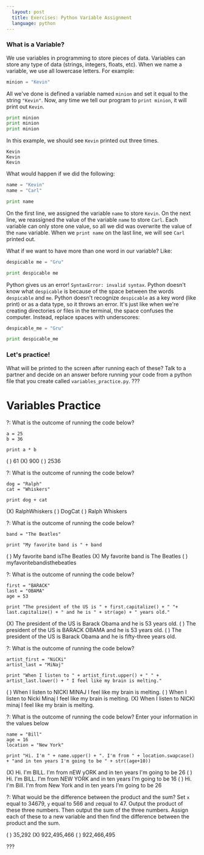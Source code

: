 ```yaml
---
  layout: post
  title: Exercises: Python Variable Assignment
  language: python
---
```


### What is a Variable?
We use variables in programming to store pieces of data. Variables can store any type of data (strings, integers, floats, etc). When we name a variable, we use all lowercase letters. For example:
```python
minion = "Kevin"
```
All we've done is defined a variable named `minion` and set it equal to the string `"Kevin"`. Now, any time we tell our program to `print minion`, it will print out `Kevin`.
```python
print minion
print minion
print minion
```
In this example, we should see `Kevin` printed out three times.
```
Kevin
Kevin
Kevin
```
What would happen if we did the following:
```python
name = "Kevin"
name = "Carl"

print name
```
On the first line, we assigned the variable `name` to store `Kevin`. On the next line, we reassigned the value of the variable `name` to store `Carl`. Each variable can only store one value, so all we did was overwrite the value of the `name` variable. When we `print name` on the last line, we will see `Carl` printed out.

What if we want to have more than one word in our variable? Like:
```python
despicable me = "Gru"

print despicable me
```
Python gives us an error! `SyntaxError: invalid syntax`. Python doesn't know what `despicable` is because of the space between the words `despicable` and `me`. Python doesn't recognize `despicable` as a key word (like print) or as a data type, so it throws an error. It's just like when we're creating directories or files in the terminal, the space confuses the computer. Instead, replace spaces with underscores:

```python
despicable_me = "Gru"

print despicable_me
```
### Let's practice!
What will be printed to the screen after running each of these? Talk to a partner and decide on an answer before running your code from a python file that you create called `variables_practice.py`.
???
#  Variables Practice

?: What is the outcome of running the code below?
```
a = 25
b = 36

print a * b
```
( ) 61
(X) 900
( ) 2536

?: What is the outcome of running the code below?
```
dog = "Ralph"
cat = "Whiskers"

print dog + cat
```
(X) RalphWhiskers
( ) DogCat
( ) Ralph Whiskers

?: What is the outcome of running the code below?
```
band = "The Beatles"

print "My favorite band is " + band
```
( ) My favorite band isThe Beatles
(X) My favorite band is The Beatles
( ) myfavoritebandisthebeatles

?: What is the outcome of running the code below?
```
first = "BARACK"
last = "OBAMA"
age = 53

print "The president of the US is " + first.capitalize() + " "+ last.capitalize() + " and he is " + str(age) + " years old."
```
(X) The president of the US is Barack Obama and he is 53 years old.
( ) The president of the US is BARACK OBAMA and he is 53 years old.
( ) The president of the US is Barack Obama and he is fifty-three years old.

?: What is the outcome of running the code below?
```
artist_first = "NiCKi"
artist_last = "MiNaj"

print "When I listen to " + artist_first.upper() + " " + artist_last.lower() + " I feel like my brain is melting."
```
( ) When I listen to NICKI MINAJ I feel like my brain is melting.
( ) When I listen to Nicki Minaj I feel like my brain is melting.
(X) When I listen to NICKI minaj I feel like my brain is melting.

?: What is the outcome of running the code below? Enter your information in the values below
```
name = "Bill"
age = 16
location = "New York"

print "Hi. I'm " + name.upper() + ". I'm from " + location.swapcase() + "and in ten years I'm going to be " + str((age+10))
```
(X) Hi. I'm BILL. I'm from nEW yORK and in ten years I'm going to be 26
( ) Hi. I'm BILL. I'm from NEW YORK and in ten years I'm going to be 16
( ) Hi. I'm Bill. I'm from New York and in ten years I'm going to be 26

?: What would be the difference between the product and the sum?
Set `x` equal to 34679, `y` equal to 566 and `z`equal to 47. Output the product of these three numbers. Then output the sum of the three numbers. Assign each of these to a new variable and then find the difference between the product and the sum.

( ) 35,292
(X) 922,495,466
( ) 922,466,495

???
